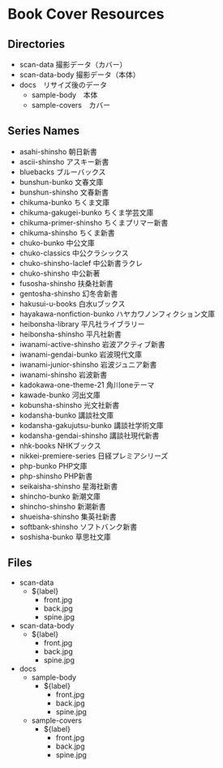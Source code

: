# Book Cover Resources

## Directories

- scan-data 撮影データ（カバー）
- scan-data-body 撮影データ（本体）
- docs　リサイズ後のデータ
  - sample-body　本体
  - sample-covers　カバー

## Series Names

- asahi-shinsho 朝日新書
- ascii-shinsho アスキー新書
- bluebacks ブルーバックス
- bunshun-bunko 文春文庫
- bunshun-shinsho 文春新書
- chikuma-bunko ちくま文庫
- chikuma-gakugei-bunko ちくま学芸文庫
- chikuma-primer-shinsho ちくまプリマー新書
- chikuma-shinsho ちくま新書
- chuko-bunko 中公文庫
- chuko-classics 中公クラシックス
- chuko-shinsho-laclef 中公新書ラクレ
- chuko-shinsho 中公新著
- fusosha-shinsho 扶桑社新書
- gentosha-shinsho 幻冬舎新書
- hakusui-u-books 白水uブックス
- hayakawa-nonfiction-bunko ハヤカワノンフィクション文庫
- heibonsha-library 平凡社ライブラリー
- heibonsha-shinsho 平凡社新書
- iwanami-active-shinsho 岩波アクティブ新書
- iwanami-gendai-bunko 岩波現代文庫
- iwanami-junior-shinsho 岩波ジュニア新書
- iwanami-shinsho 岩波新書
- kadokawa-one-theme-21 角川oneテーマ
- kawade-bunko 河出文庫
- kobunsha-shinsho 光文社新書
- kodansha-bunko 講談社文庫
- kodansha-gakujutsu-bunko 講談社学術文庫
- kodansha-gendai-shinsho 講談社現代新書
- nhk-books NHKブックス
- nikkei-premiere-series 日経プレミアシリーズ
- php-bunko PHP文庫
- php-shinsho PHP新書
- seikaisha-shinsho 星海社新書
- shincho-bunko 新潮文庫
- shincho-shinsho 新潮新書
- shueisha-shinsho 集英社新書
- softbank-shinsho ソフトバンク新書
- soshisha-bunko 草思社文庫

## Files

- scan-data
  - ${label}
    - front.jpg
    - back.jpg
    - spine.jpg
- scan-data-body
  - ${label}
    - front.jpg
    - back.jpg
    - spine.jpg
- docs
  - sample-body
    - ${label}
      - front.jpg
      - back.jpg
      - spine.jpg
  - sample-covers
    - ${label}
      - front.jpg
      - back.jpg
      - spine.jpg
